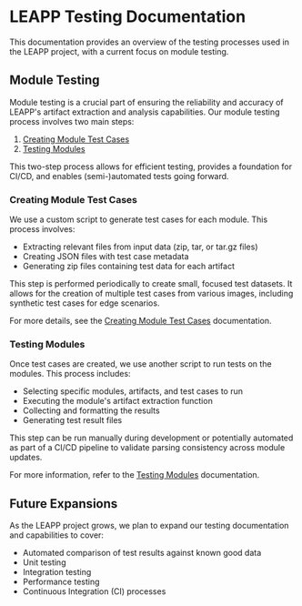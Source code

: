 # LEAPP Testing Documentation

This documentation provides an overview of the testing processes used in the LEAPP project, with a current focus on module testing.

## Module Testing

Module testing is a crucial part of ensuring the reliability and accuracy of LEAPP's artifact extraction and analysis capabilities. Our module testing process involves two main steps:

1. [Creating Module Test Cases](create_module_test_cases.md)
2. [Testing Modules](testing_modules.md)

This two-step process allows for efficient testing, provides a foundation for CI/CD, and enables (semi-)automated tests going forward.

### Creating Module Test Cases

We use a custom script to generate test cases for each module. This process involves:

- Extracting relevant files from input data (zip, tar, or tar.gz files)
- Creating JSON files with test case metadata
- Generating zip files containing test data for each artifact

This step is performed periodically to create small, focused test datasets. It allows for the creation of multiple test cases from various images, including synthetic test cases for edge scenarios.

For more details, see the [Creating Module Test Cases](create_module_test_cases.md) documentation.

### Testing Modules

Once test cases are created, we use another script to run tests on the modules. This process includes:

- Selecting specific modules, artifacts, and test cases to run
- Executing the module's artifact extraction function
- Collecting and formatting the results
- Generating test result files

This step can be run manually during development or potentially automated as part of a CI/CD pipeline to validate parsing consistency across module updates.

For more information, refer to the [Testing Modules](testing_modules.md) documentation.

## Future Expansions

As the LEAPP project grows, we plan to expand our testing documentation and capabilities to cover:

- Automated comparison of test results against known good data
- Unit testing
- Integration testing
- Performance testing
- Continuous Integration (CI) processes


